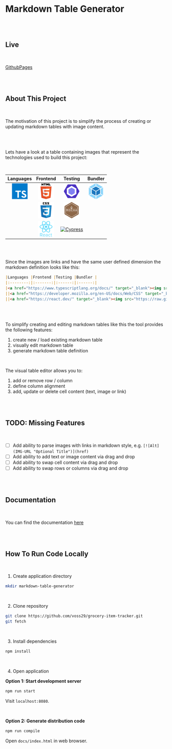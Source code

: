 # **Markdown Table Generator**
<br>
<br>


## **Live**
<br>

[GithubPages](https://voss29.github.io/markdown-table-generator/)

<br>
<br>

## **About This Project**
<br>

The motivation of this project is to simplify the process of creating or updating markdown tables with image content.

<br>
<br>

Lets have a look at a table containing images that represent the technologies used to build this project:

<br>

|Languages |Frontend |Testing |Bundler |
|:--------:|:-------:|:------:|:------:|
|<a href="https://www.typescriptlang.org/docs/" target="_blank"><img src="https://raw.githubusercontent.com/devicons/devicon/master/icons/typescript/typescript-original.svg" alt="TypeScript" width="50" height="50" title="TypeScript"/> </a> |<a href="https://developer.mozilla.org/en-US/docs/Web/HTML" target="_blank"><img src="https://raw.githubusercontent.com/devicons/devicon/master/icons/html5/html5-original-wordmark.svg" alt="html5" width="50" height="50" title="HTML"/> </a> |<a href="https://eslint.org/docs/latest/" target="_blank"><img src="https://raw.githubusercontent.com/devicons/devicon/master/icons/eslint/eslint-original.svg" alt="ESLint" width="50" height="50" title="ESLint"/> </a> |<a href="https://webpack.js.org/concepts/" target="_blank"><img src="https://raw.githubusercontent.com/devicons/devicon/master/icons/webpack/webpack-original.svg" alt="Webpack" width="50" height="50" title="Webpack"/> </a> |
||<a href="https://developer.mozilla.org/en-US/docs/Web/CSS" target="_blank"><img src="https://raw.githubusercontent.com/devicons/devicon/master/icons/css3/css3-original-wordmark.svg" alt="css3" width="50" height="50" title="CSS"/> </a> |<a href="https://mochajs.org/" target="_blank"><img src="https://raw.githubusercontent.com/devicons/devicon/master/icons/mocha/mocha-plain.svg" alt="Mocha" width="50" height="50" title="Mocha"/> </a> ||
||<a href="https://react.dev/" target="_blank"><img src="https://raw.githubusercontent.com/devicons/devicon/master/icons/react/react-original-wordmark.svg" alt="React" width="50" height="50" title="React"/> </a> |<a href="https://www.cypress.io/" target="_blank"><img src="https://raw.githubusercontent.com/voss29/voss29/main/cypress_icon.svg" alt="Cypress" width="90" height="30" title="Cypress"/> </a> ||

<br>
<br>

Since the images are links and have the same user defined dimension the markdown definition looks like this:

```markdown
|Languages |Frontend |Testing |Bundler |
|:--------:|:-------:|:------:|:------:|
|<a href="https://www.typescriptlang.org/docs/" target="_blank"><img src="https://raw.githubusercontent.com/devicons/devicon/master/icons/typescript/typescript-original.svg" alt="TypeScript" width="50" height="50" title="TypeScript"/> </a> |<a href="https://developer.mozilla.org/en-US/docs/Web/HTML" target="_blank"><img src="https://raw.githubusercontent.com/devicons/devicon/master/icons/html5/html5-original-wordmark.svg" alt="html5" width="50" height="50" title="HTML"/> </a> |<a href="https://eslint.org/docs/latest/" target="_blank"><img src="https://raw.githubusercontent.com/devicons/devicon/master/icons/eslint/eslint-original.svg" alt="ESLint" width="50" height="50" title="ESLint"/> </a> |<a href="https://webpack.js.org/concepts/" target="_blank"><img src="https://raw.githubusercontent.com/devicons/devicon/master/icons/webpack/webpack-original.svg" alt="Webpack" width="50" height="50" title="Webpack"/> </a> |
||<a href="https://developer.mozilla.org/en-US/docs/Web/CSS" target="_blank"><img src="https://raw.githubusercontent.com/devicons/devicon/master/icons/css3/css3-original-wordmark.svg" alt="css3" width="50" height="50" title="CSS"/> </a> |<a href="https://mochajs.org/" target="_blank"><img src="https://raw.githubusercontent.com/devicons/devicon/master/icons/mocha/mocha-plain.svg" alt="Mocha" width="50" height="50" title="Mocha"/> </a> ||
||<a href="https://react.dev/" target="_blank"><img src="https://raw.githubusercontent.com/devicons/devicon/master/icons/react/react-original-wordmark.svg" alt="React" width="50" height="50" title="React"/> </a> |<a href="https://www.cypress.io/" target="_blank"><img src="https://raw.githubusercontent.com/voss29/voss29/main/cypress_icon.svg" alt="Cypress" width="90" height="30" title="Cypress"/> </a> ||
```

<br>
<br>

To simplify creating and editing markdown tables like this the tool provides the following features:

1. create new / load existing markdown table
2. visually edit markdown table
3. generate markdown table definition

<br>

The visual table editor allows you to:

1. add or remove row / column
2. define column alignment
3. add, update or delete cell content (text, image or link)

<br>
<br>

## **TODO: Missing Features**
<br>

- [ ] Add ability to parse images with links in markdown style, e.g. `[![Alt](IMG-URL "Optional Title")](href)`
- [ ] Add ability to add text or image content via drag and drop
- [ ] Add ability to swap cell content via drag and drop
- [ ] Add ability to swap rows or columns via drag and drop

<br>
<br>

## **Documentation**
<br>

You can find the documentation [here](./documentation/documentation.md)

<br>
<br>

## **How To Run Code Locally**
<br>

1. Create application directory

```bash
mkdir markdown-table-generator
```

<br>

2. Clone repository
   
```bash
git clone https://github.com/voss29/grocery-item-tracker.git
git fetch
```

<br>

3. Install dependencies

```bash
npm install
```

<br>

4. Open application


**Option 1: Start development server**

```bash
npm run start
```

Visit `localhost:8080`.

<br>

**Option 2: Generate distribution code**

```bash
npm run compile
```

Open `docs/index.html` in web browser.



